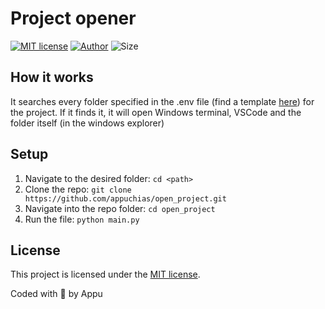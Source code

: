 # Project opener

[![MIT license](https://img.shields.io/github/license/appuchias/open_project?style=flat-square)](https://github.com/appuchias/open_project/blob/master/LICENSE)
[![Author](https://img.shields.io/badge/Project%20by-Appu-9cf?style=flat-square)](https://github.com/appuchias)
![Size](https://img.shields.io/github/repo-size/appuchias/open_project?color=orange&style=flat-square)

## How it works

It searches every folder specified in the .env file (find a template [here](template.env)) for the project. If it finds it, it will open Windows terminal, VSCode and the folder itself (in the windows explorer)

## Setup

1. Navigate to the desired folder: `cd <path>`
1. Clone the repo: `git clone https://github.com/appuchias/open_project.git`
1. Navigate into the repo folder: `cd open_project`
1. Run the file: `python main.py`

## License

This project is licensed under the [MIT license](https://github.com/appuchias/open_project/blob/master/LICENSE).

Coded with 🖤 by Appu
